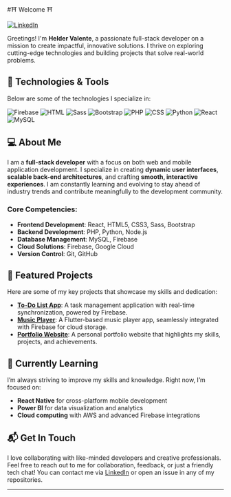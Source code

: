 #⛩️ Welcome ⛩️

[![LinkedIn](https://img.shields.io/badge/LinkedIn-0077B5?style=for-the-badge&logo=linkedin&logoColor=white)](https://www.linkedin.com/in/helder-valente-408a88248/)

Greetings! I'm **Helder Valente**, a passionate full-stack developer on a mission to create impactful, innovative solutions. I thrive on exploring cutting-edge technologies and building projects that solve real-world problems.

## 🚀 Technologies & Tools

Below are some of the technologies I specialize in:

<div style="display: inline-block">
    <img align="center" alt="Firebase" src="https://img.shields.io/badge/Firebase-FFCA28?style=for-the-badge&logo=firebase&logoColor=white" />
    <img align="center" alt="HTML" src="https://img.shields.io/badge/HTML5-E34F26?style=for-the-badge&logo=html5&logoColor=white" />
    <img align="center" alt="Sass" src="https://img.shields.io/badge/Sass-CC6699?style=for-the-badge&logo=sass&logoColor=white" />
    <img align="center" alt="Bootstrap" src="https://img.shields.io/badge/Bootstrap-563D7C?style=for-the-badge&logo=bootstrap&logoColor=white" />
    <img align="center" alt="PHP" src="https://img.shields.io/badge/PHP-777BB4?style=for-the-badge&logo=php&logoColor=white" />
    <img align="center" alt="CSS" src="https://img.shields.io/badge/CSS3-1572B6?style=for-the-badge&logo=css3&logoColor=white" />
    <img align="center" alt="Python" src="https://img.shields.io/badge/Python-14354C?style=for-the-badge&logo=python&logoColor=white" />
    <img align="center" alt="React" src="https://img.shields.io/badge/React-20232A?style=for-the-badge&logo=react&logoColor=61DAFB" />
    <img align="center" alt="MySQL" src="https://img.shields.io/badge/MySQL-00000F?style=for-the-badge&logo=mysql&logoColor=white" />
</div>

## 💻 About Me

I am a **full-stack developer** with a focus on both web and mobile application development. I specialize in creating **dynamic user interfaces**, **scalable back-end architectures**, and crafting **smooth, interactive experiences**. I am constantly learning and evolving to stay ahead of industry trends and contribute meaningfully to the development community.

### Core Competencies:
- **Frontend Development**: React, HTML5, CSS3, Sass, Bootstrap
- **Backend Development**: PHP, Python, Node.js
- **Database Management**: MySQL, Firebase
- **Cloud Solutions**: Firebase, Google Cloud
- **Version Control**: Git, GitHub

## 📂 Featured Projects

Here are some of my key projects that showcase my skills and dedication:

- **[To-Do List App](https://github.com/stahfeyto/ToDo)**: A task management application with real-time synchronization, powered by Firebase.  
- **[Music Player](https://github.com/stahfeyto/music-player)**: A Flutter-based music player app, seamlessly integrated with Firebase for cloud storage.  
- **[Portfolio Website](https://github.com/stahfeyto/portfolio)**: A personal portfolio website that highlights my skills, projects, and achievements.

## 🌱 Currently Learning

I’m always striving to improve my skills and knowledge. Right now, I’m focused on:
- **React Native** for cross-platform mobile development
- **Power BI** for data visualization and analytics
- **Cloud computing** with AWS and advanced Firebase integrations

## 📬 Get In Touch

I love collaborating with like-minded developers and creative professionals. Feel free to reach out to me for collaboration, feedback, or just a friendly tech chat! You can contact me via [LinkedIn](https://www.linkedin.com/in/helder-valente-408a88248/) or open an issue in any of my repositories.

---

